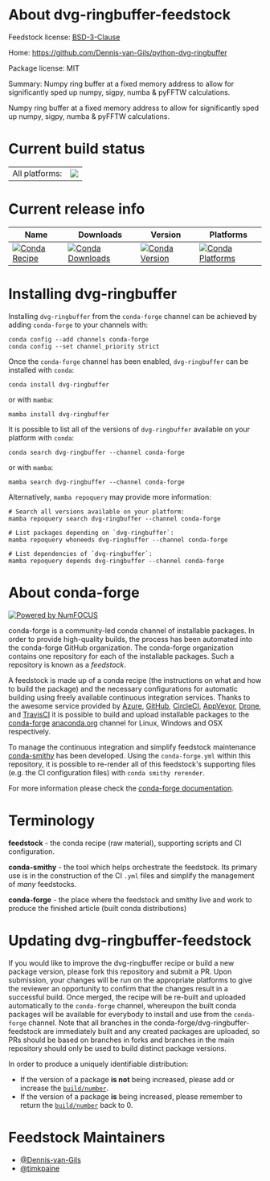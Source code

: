 About dvg-ringbuffer-feedstock
==============================

Feedstock license: [BSD-3-Clause](https://github.com/conda-forge/dvg-ringbuffer-feedstock/blob/main/LICENSE.txt)

Home: https://github.com/Dennis-van-Gils/python-dvg-ringbuffer

Package license: MIT

Summary: Numpy ring buffer at a fixed memory address to allow for significantly sped up numpy, sigpy, numba & pyFFTW calculations.

Numpy ring buffer at a fixed memory address to allow for significantly sped up numpy, sigpy, numba & pyFFTW calculations.

Current build status
====================


<table><tr><td>All platforms:</td>
    <td>
      <a href="https://dev.azure.com/conda-forge/feedstock-builds/_build/latest?definitionId=21415&branchName=main">
        <img src="https://dev.azure.com/conda-forge/feedstock-builds/_apis/build/status/dvg-ringbuffer-feedstock?branchName=main">
      </a>
    </td>
  </tr>
</table>

Current release info
====================

| Name | Downloads | Version | Platforms |
| --- | --- | --- | --- |
| [![Conda Recipe](https://img.shields.io/badge/recipe-dvg--ringbuffer-green.svg)](https://anaconda.org/conda-forge/dvg-ringbuffer) | [![Conda Downloads](https://img.shields.io/conda/dn/conda-forge/dvg-ringbuffer.svg)](https://anaconda.org/conda-forge/dvg-ringbuffer) | [![Conda Version](https://img.shields.io/conda/vn/conda-forge/dvg-ringbuffer.svg)](https://anaconda.org/conda-forge/dvg-ringbuffer) | [![Conda Platforms](https://img.shields.io/conda/pn/conda-forge/dvg-ringbuffer.svg)](https://anaconda.org/conda-forge/dvg-ringbuffer) |

Installing dvg-ringbuffer
=========================

Installing `dvg-ringbuffer` from the `conda-forge` channel can be achieved by adding `conda-forge` to your channels with:

```
conda config --add channels conda-forge
conda config --set channel_priority strict
```

Once the `conda-forge` channel has been enabled, `dvg-ringbuffer` can be installed with `conda`:

```
conda install dvg-ringbuffer
```

or with `mamba`:

```
mamba install dvg-ringbuffer
```

It is possible to list all of the versions of `dvg-ringbuffer` available on your platform with `conda`:

```
conda search dvg-ringbuffer --channel conda-forge
```

or with `mamba`:

```
mamba search dvg-ringbuffer --channel conda-forge
```

Alternatively, `mamba repoquery` may provide more information:

```
# Search all versions available on your platform:
mamba repoquery search dvg-ringbuffer --channel conda-forge

# List packages depending on `dvg-ringbuffer`:
mamba repoquery whoneeds dvg-ringbuffer --channel conda-forge

# List dependencies of `dvg-ringbuffer`:
mamba repoquery depends dvg-ringbuffer --channel conda-forge
```


About conda-forge
=================

[![Powered by
NumFOCUS](https://img.shields.io/badge/powered%20by-NumFOCUS-orange.svg?style=flat&colorA=E1523D&colorB=007D8A)](https://numfocus.org)

conda-forge is a community-led conda channel of installable packages.
In order to provide high-quality builds, the process has been automated into the
conda-forge GitHub organization. The conda-forge organization contains one repository
for each of the installable packages. Such a repository is known as a *feedstock*.

A feedstock is made up of a conda recipe (the instructions on what and how to build
the package) and the necessary configurations for automatic building using freely
available continuous integration services. Thanks to the awesome service provided by
[Azure](https://azure.microsoft.com/en-us/services/devops/), [GitHub](https://github.com/),
[CircleCI](https://circleci.com/), [AppVeyor](https://www.appveyor.com/),
[Drone](https://cloud.drone.io/welcome), and [TravisCI](https://travis-ci.com/)
it is possible to build and upload installable packages to the
[conda-forge](https://anaconda.org/conda-forge) [anaconda.org](https://anaconda.org/)
channel for Linux, Windows and OSX respectively.

To manage the continuous integration and simplify feedstock maintenance
[conda-smithy](https://github.com/conda-forge/conda-smithy) has been developed.
Using the ``conda-forge.yml`` within this repository, it is possible to re-render all of
this feedstock's supporting files (e.g. the CI configuration files) with ``conda smithy rerender``.

For more information please check the [conda-forge documentation](https://conda-forge.org/docs/).

Terminology
===========

**feedstock** - the conda recipe (raw material), supporting scripts and CI configuration.

**conda-smithy** - the tool which helps orchestrate the feedstock.
                   Its primary use is in the construction of the CI ``.yml`` files
                   and simplify the management of *many* feedstocks.

**conda-forge** - the place where the feedstock and smithy live and work to
                  produce the finished article (built conda distributions)


Updating dvg-ringbuffer-feedstock
=================================

If you would like to improve the dvg-ringbuffer recipe or build a new
package version, please fork this repository and submit a PR. Upon submission,
your changes will be run on the appropriate platforms to give the reviewer an
opportunity to confirm that the changes result in a successful build. Once
merged, the recipe will be re-built and uploaded automatically to the
`conda-forge` channel, whereupon the built conda packages will be available for
everybody to install and use from the `conda-forge` channel.
Note that all branches in the conda-forge/dvg-ringbuffer-feedstock are
immediately built and any created packages are uploaded, so PRs should be based
on branches in forks and branches in the main repository should only be used to
build distinct package versions.

In order to produce a uniquely identifiable distribution:
 * If the version of a package **is not** being increased, please add or increase
   the [``build/number``](https://docs.conda.io/projects/conda-build/en/latest/resources/define-metadata.html#build-number-and-string).
 * If the version of a package **is** being increased, please remember to return
   the [``build/number``](https://docs.conda.io/projects/conda-build/en/latest/resources/define-metadata.html#build-number-and-string)
   back to 0.

Feedstock Maintainers
=====================

* [@Dennis-van-Gils](https://github.com/Dennis-van-Gils/)
* [@timkpaine](https://github.com/timkpaine/)


<!-- dummy commit to enable rerendering -->

